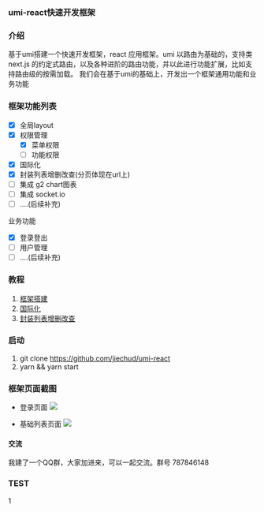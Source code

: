 ### umi-react快速开发框架

### 介绍
基于umi搭建一个快速开发框架，react 应用框架。umi 以路由为基础的，支持类 next.js 的约定式路由，以及各种进阶的路由功能，并以此进行功能扩展，比如支持路由级的按需加载。
我们会在基于umi的基础上，开发出一个框架通用功能和业务功能

### 框架功能列表

- [x] 全局layout  
- [x] 权限管理 
  - [x] 菜单权限
  - [ ] 功能权限
- [x] 国际化  
- [x] 封装列表增删改查(分页体现在url上)
- [ ] 集成 g2 chart图表
- [ ] 集成 socket.io
- [ ] ....(后续补充)

业务功能
- [x] 登录登出  
- [ ] 用户管理
- [ ] ....(后续补充)

### 教程
1. [框架搭建](https://www.cnblogs.com/qiaojie/p/9598886.html)
2. [国际化](https://www.cnblogs.com/qiaojie/p/9673609.html)
2. [封装列表增删改查](https://www.cnblogs.com/qiaojie/p/9990389.html)


### 启动

1. git clone https://github.com/jiechud/umi-react
2. yarn && yarn start


### 框架页面截图
* 登录页面
  ![](https://github.com/jiechud/umi-react/blob/master/doc/resource/read/login.png)

* 基础列表页面
  ![](https://github.com/jiechud/umi-react/blob/master/doc/resource/3/local.gif)


#### 交流

我建了一个QQ群，大家加进来，可以一起交流。群号 787846148

### TEST
1

